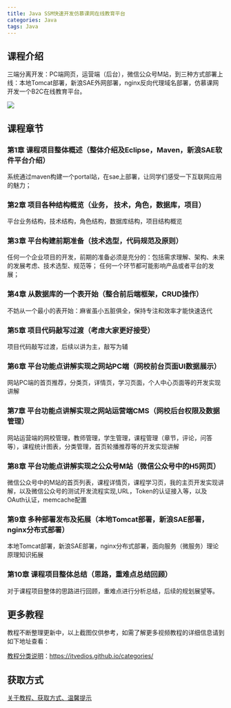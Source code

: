 ```yaml
---
title: Java SSM快速开发仿慕课网在线教育平台 
categories: Java
tags: Java
---
```


## 课程介绍

三端分离开发：PC端网页，运营端（后台），微信公众号M站，到三种方式部署上线：本地Tomcat部署，新浪SAE外网部署，nginx反向代理域名部署，仿慕课网开发一个B2C在线教育平台。

![](http://oqn6ggw87.bkt.clouddn.com/快速开发仿慕课网在线教育平台.png)

<!--more-->

## 课程章节

### 第1章 课程项目整体概述（整体介绍及Eclipse，Maven，新浪SAE软件平台介绍）

系统通过maven构建一个portal站，在sae上部署，让同学们感受一下互联网应用的魅力；

### 第2章 项目各种结构概览（业务， 技术，角色，数据库，项目）

平台业务结构，技术结构，角色结构，数据库结构，项目结构概览

### 第3章 平台构建前期准备（技术选型，代码规范及原则）

任何一个企业项目的开发，前期的准备必须是充分的：包括需求理解、架构、未来的发展考虑、技术选型、规范等； 任何一个环节都可能影响产品或者平台的发展；

### 第4章 从数据库的一个表开始（整合前后端框架，CRUD操作）

不妨从一个最小的表开始：麻雀虽小五脏俱全，保持专注和效率才能快速迭代

### 第5章 项目代码敲写过渡（考虑大家更好接受）

项目代码敲写过渡，后续以讲为主，敲写为辅

### 第6章 平台功能点讲解实现之网站PC端（网校前台页面UI数据展示）

网站PC端的首页推荐，分类页，详情页，学习页面，个人中心页面等的开发实现讲解

### 第7章 平台功能点讲解实现之网站运营端CMS（网校后台权限及数据管理）

网站运营端的网校管理，教师管理，学生管理，课程管理（章节，评论，问答等），课程统计图表，分类管理，首页轮播推荐等的开发实现讲解

### 第8章 平台功能点讲解实现之公众号M站（微信公众号中的H5网页）

微信公众号中的M站的首页列表，课程详情页，课程学习页，我的主页开发实现讲解，以及微信公众号的测试开发流程实现,URL，Token的认证接入等，以及OAuth认证，memcache配置

### 第9章 多种部署发布及拓展（本地Tomcat部署，新浪SAE部署，nginx分布式部署）

本地Tomcat部署，新浪SAE部署，nginx分布式部署，面向服务（微服务）理论原理知识拓展

### 第10章 课程项目整体总结（思路，重难点总结回顾）

对于课程项目整体的思路进行回顾，重难点进行分析总结，后续的规划展望等。

## 更多教程

教程不断整理更新中，以上截图仅供参考，如需了解更多视频教程的详细信息请到如下地址查看：

[教程分类说明](https://itvedios.github.io/categories/)：<https://itvedios.github.io/categories/>

## 获取方式

[关于教程、获取方式、温馨提示](https://itvedios.github.io/about/)